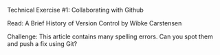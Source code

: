 Technical Exercise #1: Collaborating with Github

Read: A Brief History of Version Control by Wibke Carstensen

Challenge: This article contains many spelling errors. Can you spot them and push a fix using Git?
